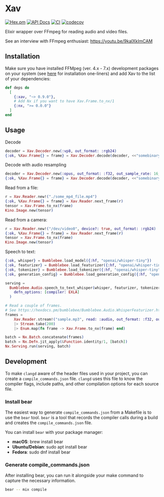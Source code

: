 # Xav

[![Hex.pm](https://img.shields.io/hexpm/v/xav.svg)](https://hex.pm/packages/xav)
[![API Docs](https://img.shields.io/badge/api-docs-yellow.svg?style=flat)](https://hexdocs.pm/xav)
[![CI](https://img.shields.io/github/actions/workflow/status/elixir-webrtc/xav/ci.yml?logo=github&label=CI)](https://github.com/elixir-webrtc/xav/actions/workflows/ci.yml)
[![codecov](https://codecov.io/gh/elixir-webrtc/xav/graph/badge.svg?token=2AG2acRhOf)](https://codecov.io/gh/elixir-webrtc/xav)

Elixir wrapper over FFmpeg for reading audio and video files.

See an interview with FFmpeg enthusiast:  https://youtu.be/9kaIXkImCAM

## Installation

Make sure you have installed FFMpeg (ver. 4.x - 7.x) development packages on your system
(see [here](INSTALL.md) for installation one-liners) and add Xav to the list of your dependencies:

```elixir
def deps do
  [
    {:xav, "~> 0.9.0"},
    # Add Nx if you want to have Xav.Frame.to_nx/1
    {:nx, ">= 0.0.0"}
  ]
end
```

## Usage

Decode

```elixir
decoder = Xav.Decoder.new(:vp8, out_format: :rgb24)
{:ok, %Xav.Frame{} = frame} = Xav.Decoder.decode(decoder, <<"somebinary">>)
```

Decode with audio resampling

```elixir
decoder = Xav.Decoder.new(:opus, out_format: :f32, out_sample_rate: 16_000)
{:ok, %Xav.Frame{} = frame} = Xav.Decoder.decode(decoder, <<"somebinary">>)
```

Read from a file:

```elixir
r = Xav.Reader.new!("./some_mp4_file.mp4")
{:ok, %Xav.Frame{} = frame} = Xav.Reader.next_frame(r)
tensor = Xav.Frame.to_nx(frame)
Kino.Image.new(tensor)
```

Read from a camera:

```elixir
r = Xav.Reader.new!("/dev/video0", device?: true, out_format: :rgb24)
{:ok, %Xav.Frame{} = frame} = Xav.Reader.next_frame(r)
tensor = Xav.Frame.to_nx(frame)
Kino.Image.new(tensor)
```

Speech to text:

```elixir
{:ok, whisper} = Bumblebee.load_model({:hf, "openai/whisper-tiny"})
{:ok, featurizer} = Bumblebee.load_featurizer({:hf, "openai/whisper-tiny"})
{:ok, tokenizer} = Bumblebee.load_tokenizer({:hf, "openai/whisper-tiny"})
{:ok, generation_config} = Bumblebee.load_generation_config({:hf, "openai/whisper-tiny"})

serving =
  Bumblebee.Audio.speech_to_text_whisper(whisper, featurizer, tokenizer, generation_config,
    defn_options: [compiler: EXLA]
  )

# Read a couple of frames.
# See https://hexdocs.pm/bumblebee/Bumblebee.Audio.WhisperFeaturizer.html for default sampling rate.
frames =
    Xav.Reader.stream!("sample.mp3", read: :audio, out_format: :f32, out_channels: 1, out_sample_rate: 16_000)
    |> Stream.take(200)
    |> Enum.map(fn frame -> Xav.Frame.to_nx(frame) end)

batch = Nx.Batch.concatenate(frames)
batch = Nx.Defn.jit_apply(&Function.identity/1, [batch])
Nx.Serving.run(serving, batch) 
```

## Development

To make `clangd` aware of the header files used in your project, you can create a `compile_commands.json` file. 
`clangd` uses this file to know the compiler flags, include paths, and other compilation options for each source file. 

### Install bear

The easiest way to generate `compile_commands.json` from a Makefile is to use the `bear` tool. `bear` is a tool that records the compiler calls during a build and creates the `compile_commands.json` file.

You can install `bear` with your package manager:

- __macOS__: brew install bear
- __Ubuntu/Debian__: sudo apt install bear
- __Fedora__: sudo dnf install bear

### Generate compile_commands.json

After installing bear, you can run it alongside your make command to capture the necessary information.

```bash
bear -- mix compile
```
